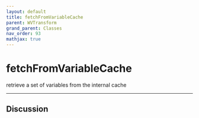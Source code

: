 ```yaml
---
layout: default
title: fetchFromVariableCache
parent: WVTransform
grand_parent: Classes
nav_order: 93
mathjax: true
---
```


#  fetchFromVariableCache

retrieve a set of variables from the internal cache


---

## Discussion

  
